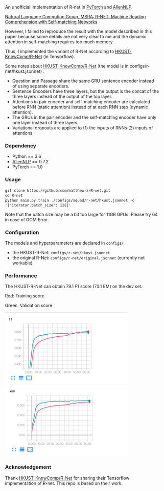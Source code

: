 
An unofficial implementation of R-net in [PyTorch](https://github.com/pytorch/pytorch) and [AllenNLP](https://github.com/allenai/allennlp).

[Natural Language Computing Group, MSRA: R-NET: Machine Reading Comprehension with Self-matching Networks](https://www.microsoft.com/en-us/research/publication/mrc/)

However, I failed to reproduce the result with the model described in this paper because some details are not very clear to me and the dynamic attention in self-matching requires too much memory. 

Thus, I implemented the variant of R-Net according to [HKUST-KnowComp/R-Net](https://github.com/HKUST-KnowComp/R-Net) (in Tensorflow).

Some notes about  [HKUST-KnowComp/R-Net](https://github.com/HKUST-KnowComp/R-Net)  (the model is in configs/r-net/hkust.jsonnet) :
* Question and Passage share the same GRU sentence encoder instead of using separate encoders.
* Sentence Encoders have three layers, but the output is the concat of the three layers instead of the output of the top layer.
* Attentions in pair enocder and self-matching encoder are calculated before RNN (static attention) instead of at each RNN step (dynamic attention).
* The GRUs in the pair encoder and the self-matching encoder have only one layer instead of three layers. 
* Variational dropouts are applied to (1) the inputs of RNNs (2) inputs of attentions 



### Dependency

* Python == 3.6
* [AllenNLP](https://github.com/allenai/allennlp) == 0.7.2
* PyTorch == 1.0



### Usage

```
git clone https://github.com/matthew-z/R-net.git
cd R-net
python main.py train ./configs/squad/r-net/hkust.jsonnet -o '{"iterator.batch_size": 128}'
```
Note that the batch size may be a bit too large for 11GB GPUs. Please try 64 in case of OOM Error.

### Configuration

The models and hyperparameters are declared in `configs/`

* the HKUST-R-Net: `configs/r-net/hkust.jsonnet`
* the original R-Net: `configs/r-net/original.jsonnet`  (currently not workable)


### Performance

The HKUST-R-Net can obtain 79.1 F1 score (70.1 EM) on the dev set.



Red: Training score

Green: Validation score

<img src="img/f1.png" width="400"> 
<img src="img/em.png" width="400">



### Acknowledgement 

Thank  [HKUST-KnowComp/R-Net](https://github.com/HKUST-KnowComp/R-Net) for sharing their Tensorflow implementation of R-net. This repo is based on their work.